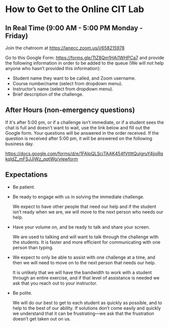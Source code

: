 # How to Get to the Online CIT Lab

 

## In Real Time (9:00 AM - 5:00 PM Monday - Friday)

Join the chatroom at https://lanecc.zoom.us/j/658215978

Go to this Google Form: https://forms.gle/TtZ8Qm1HAi1WHPCa7 and provide the following information in order to be added to the queue (We will not help anyone who hasn’t provided this information):

- Student name they want to be called, and Zoom username.
- Course number/name (select from dropdown menu).
- Instructor’s name (select from dropdown menu). 
- Brief description of the challenge.



## After Hours (non-emergency questions)

If it's after 5:00 pm, or if a challenge isn’t immediate, or if a student sees the chat is full and doesn’t want to wait, use the link below and fill out the Google form. Your questions will be answered in the order received. If the question is received after 5:00 pm, it will be answered on the following business day.

https://docs.google.com/forms/d/e/1FAIpQLSciTAAK454fVtlttQulgruY4jjoRqkqldZ_mFSJJjWz_qqtWg/viewform

## Expectations

- Be patient.

- Be ready to engage with us in solving the immediate challenge.

  We expect to have other people that need our help and if the student isn’t ready when we are,  we will move to the next person who needs our help.

- Have your volume on, and be ready to talk and share your screen.

  We are used to talking and will want to talk through the challenge with the students. It is faster  and more efficient for communicating with one person than typing.

- We expect to only be able to assist with one challenge at a time, and then we will need to move on to   the next person that needs our help.

  It is unlikely that we will have the bandwidth to work with a student through an entire exercise,  and if that level of assistance is needed we ask that you reach out to your instructor.

- Be polite.

  We will do our best to get to each student as quickly as possible, and to help to the best of our  ability. If solutions don’t come easily and quickly we understand that it can be frustrating&mdash;we ask that the frustration doesn’t get taken out on us.